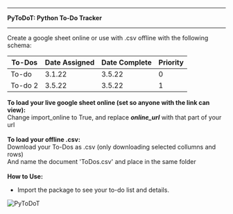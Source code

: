 - - - - - - - - - - - - - - - - - - - - - - - - -
**PyToDoT: Python To-Do Tracker**
- - - - - - - - - - - - - - - - - - - - - - - - -
Create a google sheet online or use with .csv offline with the following schema:

| To-Dos | Date Assigned | Date Complete | Priority |
| --- | --- | --- | --- |
| To-do | 3.1.22 | 3.5.22 | 0 |
| To-do 2 | 3.5.22 | 3.5.22 | 1 |


**To load your live google sheet online (set so anyone with the link can view):**<br/>
Change import_online to True, and replace ___online_url___ with that part of your url<br/><br/>
**To load your offline .csv:**<br/>
Download your To-Dos as .csv (only downloading selected collumns and rows)<br/>
And name the document 'ToDos.csv' and place in the same folder<br/><br/>
**How to Use:**
- Import the package to see your to-do list and details.

![PyToDoT](https://user-images.githubusercontent.com/5803874/175763591-e8261c2d-d28c-4527-a3d6-aa3672ad4171.jpg)

